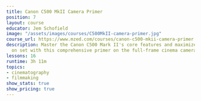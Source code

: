 ```yaml
---
title: Canon C500 MkII Camera Primer
position: 7
layout: course
educator: Jem Schofield
image: "/assets/images/courses/C500MkII-camera-primer.jpg"
course_url: https://www.mzed.com/courses/canon-c500-mkii-camera-primer
description: Master the Canon C500 Mark II's core features and maximize your results
  on set with this comprehensive primer on the full-frame cinema camera.
lessons: 16
runtime: 3h 11m
topics:
- cinematography
- filmmaking
show_stats: true
show_pricing: true
---
```


